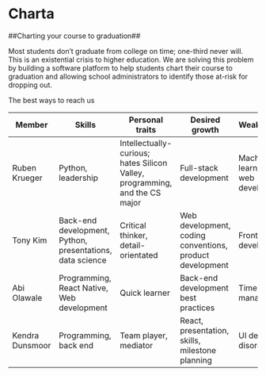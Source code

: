 # Charta
##Charting your course to graduation##


Most students don’t graduate from college on time; one-third never will. This is an existential crisis to higher education. We are solving this problem by building a software platform to help students chart their course to graduation and allowing school administrators to identify those at-risk for dropping out. 


The best ways to reach us 





| Member  | Skills  | Personal traits  | Desired growth  | Weaknesses  |
|---|---|---|---|---|
| Ruben Krueger  |  Python, leadership |  Intellectually-curious; hates Silicon Valley, programming, and the CS major |  Full-stack development |  Machine learning, web development |
|Tony Kim   |  Back-end development, Python, presentations, data science | Critical thinker, detail-orientated  |  Web development, coding conventions, product development | Front-end development|
| Abi Olawale  | Programming, React Native, Web development  | Quick learner  |  Back-end development best practices | Time management  |
| Kendra Dunsmoor  | Programming, back end | Team player, mediator  | React, presentation, skills, milestone planning  | UI design, disorganized  |
